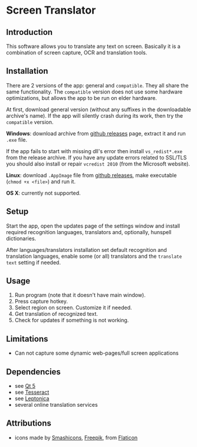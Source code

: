# Screen Translator

## Introduction

This software allows you to translate any text on screen.
Basically it is a combination of screen capture, OCR and translation tools.

## Installation

There are 2 versions of the app: general and `compatible`.
They all share the same functionality.
The `compatible` version does not use some hardware optimizations,
but allows the app to be run on elder hardware.

At first, download general version (without any suffixes in
the downloadable archive's name).
If the app will silently crash during its work,
then try the `compatible` version.

**Windows**: download archive from [github releases](https://github.com/OneMoreGres/ScreenTranslator/releases) page, extract it and run `.exe` file.

If the app fails to start with missing dll's error then install `vs_redist*.exe` from the release archive.
If you have any update errors related to SSL/TLS you should also install or repair `vcredist 2010` (from the Microsoft website).

**Linux**: download `.AppImage` file from [github releases](https://github.com/OneMoreGres/ScreenTranslator/releases), make executable (`chmod +x <file>`) and run it.

**OS X**: currently not supported.

## Setup

Start the app, open the updates page of the settings window
and install required recognition languages, translators and, optionally,
hunspell dictionaries.

After languages/translators installation set default recognition and
translation languages, enable some (or all) translators
and the `translate text` setting if needed.

## Usage

1. Run program (note that it doesn't have main window).
2. Press capture hotkey.
3. Select region on screen. Customize it if needed.
4. Get translation of recognized text.
5. Check for updates if something is not working.

## Limitations

* Can not capture some dynamic web-pages/full screen applications

## Dependencies

* see [Qt 5](https://qt-project.org/)
* see [Tesseract](https://github.com/tesseract-ocr/tesseract/)
* see [Leptonica](https://leptonica.com/)
* several online translation services

## Attributions

* icons made by
[Smashicons](https://www.flaticon.com/authors/smashicons),
[Freepik](https://www.flaticon.com/authors/freepik),
from [Flaticon](https://www.flaticon.com/)
